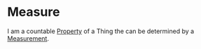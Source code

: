 # Measure

I am a countable [Property](60059.md) of a Thing the can be determined by a [Measurement](10000022.md).
